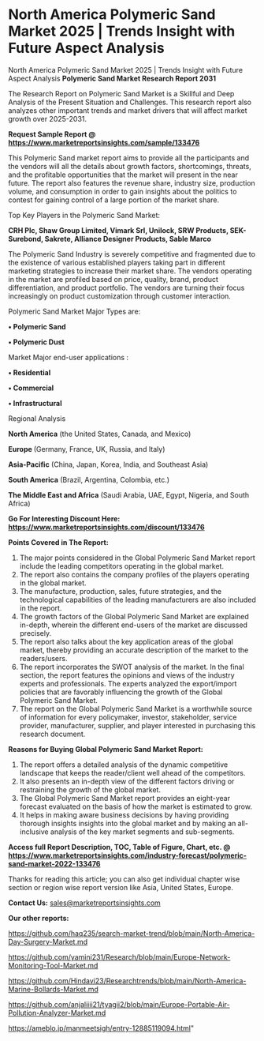# North America Polymeric Sand Market 2025 | Trends Insight with Future Aspect Analysis
North America Polymeric Sand Market 2025 | Trends Insight with Future Aspect Analysis
<strong>Polymeric Sand Market Research Report 2031</strong>

The Research Report on Polymeric Sand Market is a Skillful and Deep Analysis of the Present Situation and Challenges. This research report also analyzes other important trends and market drivers that will affect market growth over 2025-2031.

<strong>Request Sample Report @ <a href=https://www.marketreportsinsights.com/sample/133476>https://www.marketreportsinsights.com/sample/133476</a></strong>

This Polymeric Sand market report aims to provide all the participants and the vendors will all the details about growth factors, shortcomings, threats, and the profitable opportunities that the market will present in the near future. The report also features the revenue share, industry size, production volume, and consumption in order to gain insights about the politics to contest for gaining control of a large portion of the market share.

Top Key Players in the Polymeric Sand Market:

<strong>CRH Plc, Shaw Group Limited, Vimark Srl, Unilock, SRW Products, SEK-Surebond, Sakrete, Alliance Designer Products, Sable Marco</strong>

The Polymeric Sand Industry is severely competitive and fragmented due to the existence of various established players taking part in different marketing strategies to increase their market share. The vendors operating in the market are profiled based on price, quality, brand, product differentiation, and product portfolio. The vendors are turning their focus increasingly on product customization through customer interaction.

Polymeric Sand Market Major Types are:

<strong>• Polymeric Sand

• Polymeric Dust</strong>

Market Major end-user applications :

<strong>• Residential

• Commercial

• Infrastructural</strong>

Regional Analysis

</u><strong><b>North America</b></strong> (the United States, Canada, and Mexico)

<strong><b>Europe </b></strong>(Germany, France, UK, Russia, and Italy)

<strong><b>Asia-Pacific</b></strong> (China, Japan, Korea, India, and Southeast Asia)

<strong><b>South America</b></strong> (Brazil, Argentina, Colombia, etc.)

<strong><b>The Middle East and Africa</b></strong> (Saudi Arabia, UAE, Egypt, Nigeria, and South Africa)

<strong>Go For Interesting Discount Here: <a href=https://www.marketreportsinsights.com/discount/133476>https://www.marketreportsinsights.com/discount/133476</a></strong>

<strong>Points Covered in The Report:</strong>
<ol>
  <li>The major points considered in the Global Polymeric Sand Market report include the leading competitors operating in the global market.</li>
  <li>The report also contains the company profiles of the players operating in the global market.</li>
  <li>The manufacture, production, sales, future strategies, and the technological capabilities of the leading manufacturers are also included in the report.</li>
  <li>The growth factors of the Global Polymeric Sand Market are explained in-depth, wherein the different end-users of the market are discussed precisely.</li>
  <li>The report also talks about the key application areas of the global market, thereby providing an accurate description of the market to the readers/users.</li>
  <li>The report incorporates the SWOT analysis of the market. In the final section, the report features the opinions and views of the industry experts and professionals. The experts analyzed the export/import policies that are favorably influencing the growth of the Global Polymeric Sand Market.</li>
  <li>The report on the Global Polymeric Sand Market is a worthwhile source of information for every policymaker, investor, stakeholder, service provider, manufacturer, supplier, and player interested in purchasing this research document.</li>
</ol>
<strong>Reasons for Buying Global Polymeric Sand Market Report:</strong>

<ol>
  <li>The report offers a detailed analysis of the dynamic competitive landscape that keeps the reader/client well ahead of the competitors.</li>
  <li>It also presents an in-depth view of the different factors driving or restraining the growth of the global market.</li>
  <li>The Global Polymeric Sand Market report provides an eight-year forecast evaluated on the basis of how the market is estimated to grow.</li>
  <li>It helps in making aware business decisions by having providing thorough insights insights into the global market and by making an all-inclusive analysis of the key market segments and sub-segments.</li>
</ol>
<strong>Access full Report Description, TOC, Table of Figure, Chart, etc. @ <a href=https://www.marketreportsinsights.com/industry-forecast/polymeric-sand-market-2022-133476>https://www.marketreportsinsights.com/industry-forecast/polymeric-sand-market-2022-133476</a></strong>


Thanks for reading this article; you can also get individual chapter wise section or region wise report version like Asia, United States, Europe.

<strong>Contact Us:</strong>
sales@marketreportsinsights.com

<strong>Our other reports:</strong>

<a href=https://github.com/haq235/search-market-trend/blob/main/North-America-Day-Surgery-Market.md>https://github.com/haq235/search-market-trend/blob/main/North-America-Day-Surgery-Market.md</a>

<a href=https://github.com/yamini231/Research/blob/main/Europe-Network-Monitoring-Tool-Market.md>https://github.com/yamini231/Research/blob/main/Europe-Network-Monitoring-Tool-Market.md</a>

<a href=https://github.com/Hindavi23/Researchtrends/blob/main/North-America-Marine-Bollards-Market.md>https://github.com/Hindavi23/Researchtrends/blob/main/North-America-Marine-Bollards-Market.md</a>

<a href=https://github.com/anjaliiii21/tyagii2/blob/main/Europe-Portable-Air-Pollution-Analyzer-Market.md>https://github.com/anjaliiii21/tyagii2/blob/main/Europe-Portable-Air-Pollution-Analyzer-Market.md</a>

<a href=https://ameblo.jp/manmeetsigh/entry-12885119094.html>https://ameblo.jp/manmeetsigh/entry-12885119094.html</a>"
